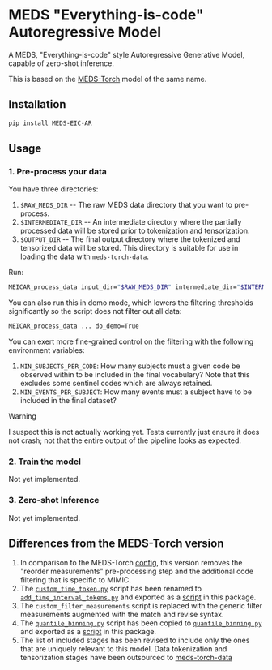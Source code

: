 # MEDS "Everything-is-code" Autoregressive Model

A MEDS, "Everything-is-code" style Autoregressive Generative Model, capable of zero-shot inference.

This is based on the [MEDS-Torch](https://github.com/Oufattole/meds-torch) model of the same name.

## Installation

```bash
pip install MEDS-EIC-AR
```

## Usage

### 1. Pre-process your data

You have three directories:

1. `$RAW_MEDS_DIR` -- The raw MEDS data directory that you want to pre-process.
2. `$INTERMEDIATE_DIR` -- An intermediate directory where the partially processed data will be stored prior
    to tokenization and tensorization.
3. `$OUTPUT_DIR` -- The final output directory where the tokenized and tensorized data will be stored. This
    directory is suitable for use in loading the data with `meds-torch-data`.

Run:

```bash
MEICAR_process_data input_dir="$RAW_MEDS_DIR" intermediate_dir="$INTERMEDIATE_DIR" output_dir="$OUTPUT_DIR"
```

You can also run this in demo mode, which lowers the filtering thresholds significantly so the script does not
filter out all data:

```bash
MEICAR_process_data ... do_demo=True
```

You can exert more fine-grained control on the filtering with the following environment variables:

1. `MIN_SUBJECTS_PER_CODE`: How many subjects must a given code be observed within to be included in the
    final vocabulary? Note that this excludes some sentinel codes which are always retained.
2. `MIN_EVENTS_PER_SUBJECT`: How many events must a subject have to be included in the final dataset?

> [!WARNING]
> I suspect this is not actually working yet. Tests currently just ensure it does not crash; not that the
> entire output of the pipeline looks as expected.

### 2. Train the model

Not yet implemented.

### 3. Zero-shot Inference

Not yet implemented.

## Differences from the MEDS-Torch version

1. In comparison to the MEDS-Torch
    [config](https://github.com/Oufattole/meds-torch/blob/d1650ea6152301a9b9bdbd32756337214e5f310f/ZERO_SHOT_TUTORIAL/configs/eic_config.yaml),
    this version removes the "reorder measurements" pre-processing step and the additional code filtering
    that is specific to MIMIC.
2. The
    [`custom_time_token.py`](https://github.com/Oufattole/meds-torch/blob/d1650ea6152301a9b9bdbd32756337214e5f310f/src/meds_torch/utils/custom_time_token.py)
    script has been renamed to
    [`add_time_interval_tokens.py`](src/MEDS_EIC_AR/stages/add_time_interval_tokens.py) and exported as a
    [script](pyproject.toml) in this package.
3. The `custom_filter_measurements` script is replaced with the generic filter measurements augmented with
    the match and revise syntax.
4. The
    [`quantile_binning.py`](https://github.com/Oufattole/meds-torch/blob/d1650ea6152301a9b9bdbd32756337214e5f310f/src/meds_torch/utils/quantile_binning.py)
    script has been copied to
    [`quantile_binning.py`](src/MEDS_EIC_AR/stages/quantile_binning.py) and exported as a
    [script](pyproject.toml) in this package.
5. The list of included stages has been revised to include only the ones that are uniquely relevant to this
    model. Data tokenization and tensorization stages have been outsourced to
    [meds-torch-data](https://meds-torch-data.readthedocs.io/en/latest/)
